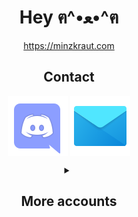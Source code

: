 <h1 align="center">Hey ฅ^•ﻌ•^ฅ </h1>

<p align="center"  width="100%"> 
<a align="center" href="minzkraut.com"> https://minzkraut.com </a>  
</p>
</center>
<h2 align="center">Contact</h2>
<p align="center"  width="100%">   
  <a align="center" href="https://mnz.gg/discord"><img align="center" src="icons8-discord-bubble-96.png" ></a>
  <a align="center" href="mailto:contact@minzkraut.com"><img align="center" src="icons8-email-96.png" ></a>  
</p>


<details align="center">
<summary><h2>More accounts</h2></summary>
<center>
  
|Platform|  |
|---|---|
| Twitch | [Minzkraut](https://twitch.tv/minzkraut)  |
| Stackoverflow|[Minzkraut](https://stackoverflow.com/users/3948598/minzkraut) |
| Reddit|[/u/Minzkraut](https://www.reddit.com/user/Minzkraut) |
| Steam|[Minzkraut](https://steamcommunity.com/id/Minzkraut/) |
| Anilist|[Minzkraut](https://anilist.co/user/Minzkraut/) |
| Spotify|[Minzkraut](https://open.spotify.com/user/11156762274) |
</center>

</details>
 </p>
